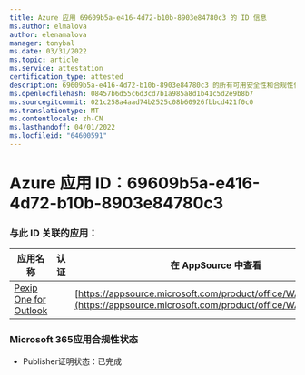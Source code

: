 ```yaml
---
title: Azure 应用 69609b5a-e416-4d72-b10b-8903e84780c3 的 ID 信息
ms.author: elmalova
author: elenamalova
manager: tonybal
ms.date: 03/31/2022
ms.topic: article
ms.service: attestation
certification_type: attested
description: 69609b5a-e416-4d72-b10b-8903e84780c3 的所有可用安全性和合规性信息。
ms.openlocfilehash: 08457b6d55c6d3cd7b1a985a8d1b41c5d2e9b8b7
ms.sourcegitcommit: 021c258a4aad74b2525c08b60926fbbcd421f0c0
ms.translationtype: MT
ms.contentlocale: zh-CN
ms.lasthandoff: 04/01/2022
ms.locfileid: "64600591"
---
```

# <a name="azure-app-id-69609b5a-e416-4d72-b10b-8903e84780c3"></a>Azure 应用 ID：69609b5a-e416-4d72-b10b-8903e84780c3


### <a name="apps-associated-with-this-id"></a>与此 ID 关联的应用：
| **应用名称** | **认证** | **在 AppSource 中查看** |
|--------------|---------------|-----------------------|
| [Pexip One for Outlook](../forward/WA200003137.md) |  | [https://appsource.microsoft.com/product/office/WA200003137](https://appsource.microsoft.com/product/office/WA200003137) |

### <a name="microsoft-365-app-compliance-status"></a>Microsoft 365应用合规性状态
- Publisher证明状态：已完成
